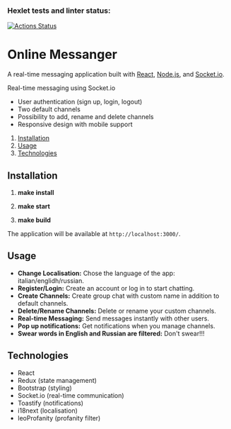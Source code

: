 ### Hexlet tests and linter status:
[![Actions Status](https://github.com/EllySmith/frontend-project-12/actions/workflows/hexlet-check.yml/badge.svg)](https://github.com/EllySmith/frontend-project-12/actions)

# Online Messanger

A real-time messaging application built with [React](https://reactjs.org/), [Node.js](https://nodejs.org/), and [Socket.io](https://socket.io/).

Real-time messaging using Socket.io
- User authentication (sign up, login, logout)
- Two default channels 
- Possibility to add, rename and delete channels
- Responsive design with mobile support

1. [Installation](#installation)
2. [Usage](#usage)
4. [Technologies](#technologies)

## Installation

1. **make install** 

2. **make start**

2. **make build**

The application will be available at `http://localhost:3000/`.

## Usage

- **Change Localisation:** Chose the language of the app: italian/englidh/russian.
- **Register/Login:** Create an account or log in to start chatting.
- **Create Channels:** Create group chat with custom name in addition to default channels.
- **Delete/Rename Channels:** Delete or rename your custom channels.
- **Real-time Messaging:** Send messages instantly with other users.
- **Pop up notifications:** Get notifications when you manage channels.
- **Swear words in English and Russian are filtered:** Don't swear!!!


  
## Technologies

- React
- Redux (state management)
- Bootstrap (styling)
- Socket.io (real-time communication)
- Toastify (notifications)
- i18next (localisation)
- leoProfanity (profanity filter)




